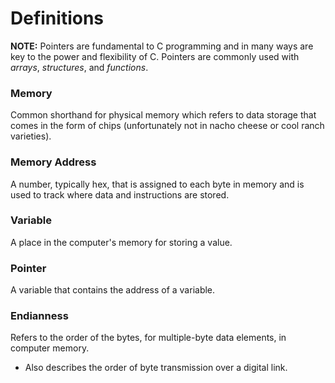 # Definitions

**NOTE:** Pointers are fundamental to C programming and in many ways are key to the power and flexibility of C. Pointers are commonly used with *arrays*, *structures*, and *functions*.

### Memory
Common shorthand for physical memory which refers to data storage that comes in the form of chips (unfortunately not in nacho cheese or cool ranch varieties).

### Memory Address
A number, typically hex, that is assigned to each byte in memory and is used to track where data and instructions are stored.

### Variable
A place in the computer's memory for storing a value.

### Pointer
A variable that contains the address of a variable.

### Endianness
Refers to the order of the bytes, for multiple-byte data elements, in computer memory.
* Also describes the order of byte transmission over a digital link.
